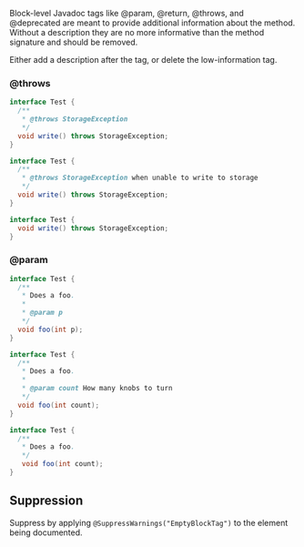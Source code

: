 Block-level Javadoc tags like @param, @return, @throws, and @deprecated are
meant to provide additional information about the method. Without a description
they are no more informative than the method signature and should be removed.

Either add a description after the tag, or delete the low-information tag.

### @throws

```java
interface Test {
  /**
   * @throws StorageException
   */
  void write() throws StorageException;
}
```

```java
interface Test {
  /**
   * @throws StorageException when unable to write to storage
   */
  void write() throws StorageException;
}
```

```java
interface Test {
  void write() throws StorageException;
}
```

### @param

```java
interface Test {
  /**
   * Does a foo.
   *
   * @param p
   */
  void foo(int p);
}
```

```java
interface Test {
  /**
   * Does a foo.
   *
   * @param count How many knobs to turn
   */
  void foo(int count);
}
```

```java
interface Test {
  /**
   * Does a foo.
   */
   void foo(int count);
}
```

## Suppression

Suppress by applying `@SuppressWarnings("EmptyBlockTag")` to the element being
documented.
